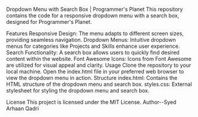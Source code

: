 Dropdown Menu with Search Box | Programmer's Planet
This repository contains the code for a responsive dropdown menu with a search box, designed for Programmer's Planet.

Features
Responsive Design: The menu adapts to different screen sizes, providing seamless navigation.
Dropdown Menus: Intuitive dropdown menus for categories like Projects and Skills enhance user experience.
Search Functionality: A search box allows users to quickly find desired content within the website.
Font Awesome Icons: Icons from Font Awesome are utilized for visual appeal and clarity.
Usage
Clone the repository to your local machine.
Open the index.html file in your preferred web browser to view the dropdown menu in action.
Structure
index.html: Contains the HTML structure of the dropdown menu and search box.
styles.css: External stylesheet for styling the dropdown menu and search box.

License
This project is licensed under the MIT License.
Author--Syed Arhaan Qadri
